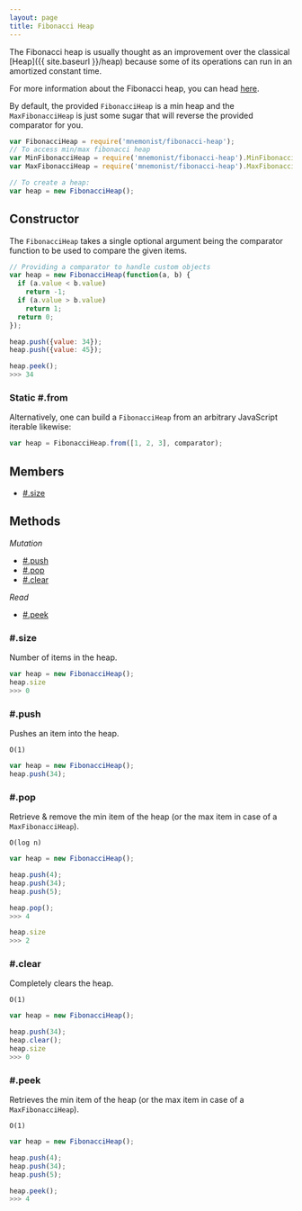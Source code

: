 ```yaml
---
layout: page
title: Fibonacci Heap
---
```


The Fibonacci heap is usually thought as an improvement over the classical [Heap]({{ site.baseurl }}/heap) because some of its operations can run in an amortized constant time.

For more information about the Fibonacci heap, you can head [here](https://en.wikipedia.org/wiki/Fibonacci_heap).

By default, the provided `FibonacciHeap` is a min heap and the `MaxFibonacciHeap` is just some sugar that will reverse the provided comparator for you.

```js
var FibonacciHeap = require('mnemonist/fibonacci-heap');
// To access min/max fibonacci heap
var MinFibonacciHeap = require('mnemonist/fibonacci-heap').MinFibonacciHeap;
var MaxFibonacciHeap = require('mnemonist/fibonacci-heap').MaxFibonacciHeap;

// To create a heap:
var heap = new FibonacciHeap();
```

## Constructor

The `FibonacciHeap` takes a single optional argument being the comparator function to be used to compare the given items.

```js
// Providing a comparator to handle custom objects
var heap = new FibonacciHeap(function(a, b) {
  if (a.value < b.value)
    return -1;
  if (a.value > b.value)
    return 1;
  return 0;
});

heap.push({value: 34});
heap.push({value: 45});

heap.peek();
>>> 34
```

### Static #.from

Alternatively, one can build a `FibonacciHeap` from an arbitrary JavaScript iterable likewise:

```js
var heap = FibonacciHeap.from([1, 2, 3], comparator);
```

## Members

* [#.size](#size)

## Methods

*Mutation*

* [#.push](#push)
* [#.pop](#pop)
* [#.clear](#clear)

*Read*

* [#.peek](#peek)

### #.size

Number of items in the heap.

```js
var heap = new FibonacciHeap();
heap.size
>>> 0
```

### #.push

Pushes an item into the heap.

`O(1)`

```js
var heap = new FibonacciHeap();
heap.push(34);
```

### #.pop

Retrieve & remove the min item of the heap (or the max item in case of a `MaxFibonacciHeap`).

`O(log n)`

```js
var heap = new FibonacciHeap();

heap.push(4);
heap.push(34);
heap.push(5);

heap.pop();
>>> 4

heap.size
>>> 2
```

### #.clear

Completely clears the heap.

`O(1)`

```js
var heap = new FibonacciHeap();

heap.push(34);
heap.clear();
heap.size
>>> 0
```

### #.peek

Retrieves the min item of the heap (or the max item in case of a `MaxFibonacciHeap`).

`O(1)`

```js
var heap = new FibonacciHeap();

heap.push(4);
heap.push(34);
heap.push(5);

heap.peek();
>>> 4
```
